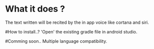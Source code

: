# What it does ?
The text written will be recited by the in app voice like cortana and siri.

#How to install..?
'Open' the existing gradle file in android studio.

#Comming soon..
Multiple language compatibility.
